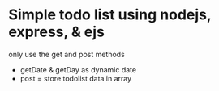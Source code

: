 # Simple todo list using nodejs, express, & ejs

only use the get and post methods

-   getDate & getDay as dynamic date
-   post = store todolist data in array
